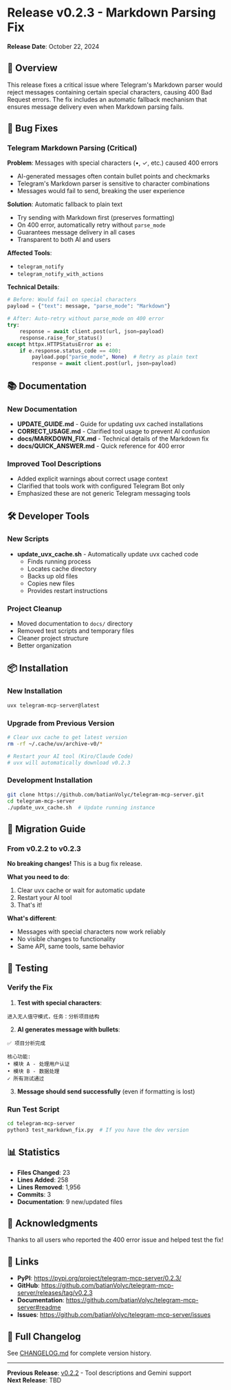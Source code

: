 # Release v0.2.3 - Markdown Parsing Fix

**Release Date**: October 22, 2024

## 🎯 Overview

This release fixes a critical issue where Telegram's Markdown parser would reject messages containing certain special characters, causing 400 Bad Request errors. The fix includes an automatic fallback mechanism that ensures message delivery even when Markdown parsing fails.

## 🐛 Bug Fixes

### Telegram Markdown Parsing (Critical)

**Problem**: Messages with special characters (•, ✓, etc.) caused 400 errors
- AI-generated messages often contain bullet points and checkmarks
- Telegram's Markdown parser is sensitive to character combinations
- Messages would fail to send, breaking the user experience

**Solution**: Automatic fallback to plain text
- Try sending with Markdown first (preserves formatting)
- On 400 error, automatically retry without `parse_mode`
- Guarantees message delivery in all cases
- Transparent to both AI and users

**Affected Tools**:
- `telegram_notify`
- `telegram_notify_with_actions`

**Technical Details**:
```python
# Before: Would fail on special characters
payload = {"text": message, "parse_mode": "Markdown"}

# After: Auto-retry without parse_mode on 400 error
try:
    response = await client.post(url, json=payload)
    response.raise_for_status()
except httpx.HTTPStatusError as e:
    if e.response.status_code == 400:
        payload.pop("parse_mode", None)  # Retry as plain text
        response = await client.post(url, json=payload)
```

## 📚 Documentation

### New Documentation
- **UPDATE_GUIDE.md** - Guide for updating uvx cached installations
- **CORRECT_USAGE.md** - Clarified tool usage to prevent AI confusion
- **docs/MARKDOWN_FIX.md** - Technical details of the Markdown fix
- **docs/QUICK_ANSWER.md** - Quick reference for 400 error

### Improved Tool Descriptions
- Added explicit warnings about correct usage context
- Clarified that tools work with configured Telegram Bot only
- Emphasized these are not generic Telegram messaging tools

## 🛠️ Developer Tools

### New Scripts
- **update_uvx_cache.sh** - Automatically update uvx cached code
  - Finds running process
  - Locates cache directory
  - Backs up old files
  - Copies new files
  - Provides restart instructions

### Project Cleanup
- Moved documentation to `docs/` directory
- Removed test scripts and temporary files
- Cleaner project structure
- Better organization

## 📦 Installation

### New Installation
```bash
uvx telegram-mcp-server@latest
```

### Upgrade from Previous Version
```bash
# Clear uvx cache to get latest version
rm -rf ~/.cache/uv/archive-v0/*

# Restart your AI tool (Kiro/Claude Code)
# uvx will automatically download v0.2.3
```

### Development Installation
```bash
git clone https://github.com/batianVolyc/telegram-mcp-server.git
cd telegram-mcp-server
./update_uvx_cache.sh  # Update running instance
```

## 🔄 Migration Guide

### From v0.2.2 to v0.2.3

**No breaking changes!** This is a bug fix release.

**What you need to do**:
1. Clear uvx cache or wait for automatic update
2. Restart your AI tool
3. That's it!

**What's different**:
- Messages with special characters now work reliably
- No visible changes to functionality
- Same API, same tools, same behavior

## 🧪 Testing

### Verify the Fix

1. **Test with special characters**:
```
进入无人值守模式，任务：分析项目结构
```

2. **AI generates message with bullets**:
```
✅ 项目分析完成

核心功能:
• 模块 A - 处理用户认证
• 模块 B - 数据处理
✓ 所有测试通过
```

3. **Message should send successfully** (even if formatting is lost)

### Run Test Script
```bash
cd telegram-mcp-server
python3 test_markdown_fix.py  # If you have the dev version
```

## 📊 Statistics

- **Files Changed**: 23
- **Lines Added**: 258
- **Lines Removed**: 1,956
- **Commits**: 3
- **Documentation**: 9 new/updated files

## 🙏 Acknowledgments

Thanks to all users who reported the 400 error issue and helped test the fix!

## 🔗 Links

- **PyPI**: https://pypi.org/project/telegram-mcp-server/0.2.3/
- **GitHub**: https://github.com/batianVolyc/telegram-mcp-server/releases/tag/v0.2.3
- **Documentation**: https://github.com/batianVolyc/telegram-mcp-server#readme
- **Issues**: https://github.com/batianVolyc/telegram-mcp-server/issues

## 📝 Full Changelog

See [CHANGELOG.md](../CHANGELOG.md) for complete version history.

---

**Previous Release**: [v0.2.2](RELEASE_v0.2.2.md) - Tool descriptions and Gemini support  
**Next Release**: TBD

